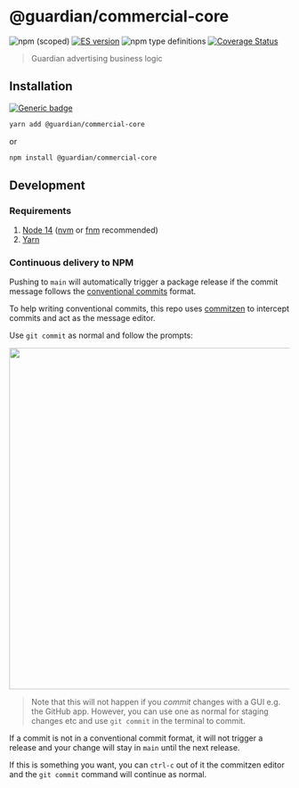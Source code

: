 # @guardian/commercial-core

![npm (scoped)](https://img.shields.io/npm/v/@guardian/commercial-core)
[![ES version](https://badgen.net/badge/ES/next/cyan)](https://coveralls.io/github/guardian/commercial-core)
![npm type definitions](https://img.shields.io/npm/types/@guardian/commercial-core)
[![Coverage Status](https://coveralls.io/repos/github/guardian/commercial-core/badge.svg)](https://coveralls.io/github/guardian/commercial-core)

> Guardian advertising business logic

## Installation

[![Generic badge](https://img.shields.io/badge/google-chat-259082.svg)](https://chat.google.com/room/AAAAPL2MBvE)

```bash
yarn add @guardian/commercial-core
```

or

```bash
npm install @guardian/commercial-core
```

## Development

### Requirements

1. [Node 14](https://nodejs.org/en/download/) ([nvm](https://github.com/nvm-sh/nvm) or [fnm](https://github.com/Schniz/fnm) recommended)
2. [Yarn](https://classic.yarnpkg.com/en/docs/install/)

### Continuous delivery to NPM

Pushing to `main` will automatically trigger a package release if the commit message follows the [conventional commits](https://www.conventionalcommits.org) format.

To help writing conventional commits, this repo uses [commitzen](https://github.com/commitizen/cz-cli) to intercept commits and act as the message editor.

Use `git commit` as normal and follow the prompts:

<img src="https://user-images.githubusercontent.com/867233/92921122-65635080-f42b-11ea-86b1-93a82c1f156b.png" width=613 />

> Note that this will not happen if you _commit_ changes with a GUI e.g. the GitHub app. However, you can use one as normal for staging changes etc and use `git commit` in the terminal to commit.

If a commit is not in a conventional commit format, it will not trigger a release and your change will stay in `main` until the next release.

If this is something you want, you can `ctrl-c` out of it the commitzen editor and the `git commit` command will continue as normal.
